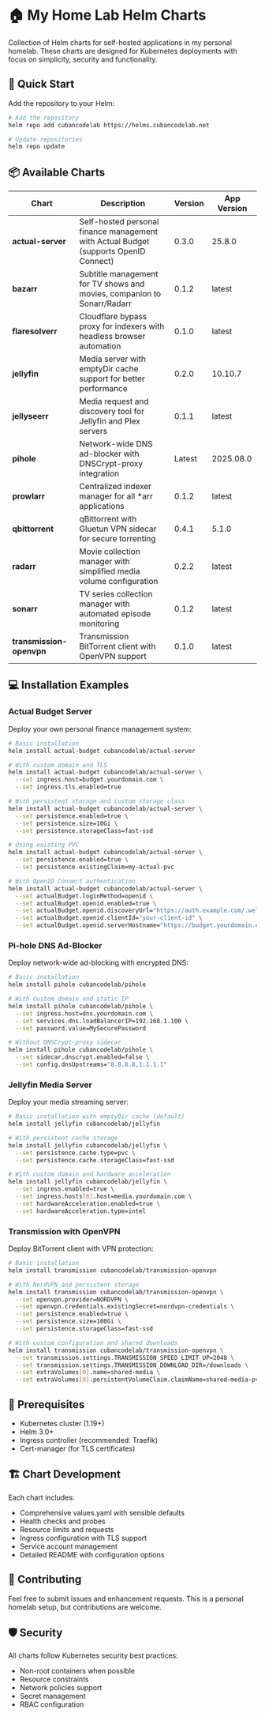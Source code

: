 # 🏠 My Home Lab Helm Charts

Collection of Helm charts for self-hosted applications in my personal homelab. These charts are designed for Kubernetes deployments with focus on simplicity, security and functionality.

## 🚀 Quick Start

Add the repository to your Helm:

```bash
# Add the repository
helm repo add cubancodelab https://helms.cubancodelab.net

# Update repositories
helm repo update
```

## 📦 Available Charts

| Chart | Description | Version | App Version |
|-------|-------------|---------|-------------|
| **actual-server** | Self-hosted personal finance management with Actual Budget (supports OpenID Connect) | 0.3.0 | 25.8.0 |
| **bazarr** | Subtitle management for TV shows and movies, companion to Sonarr/Radarr | 0.1.2 | latest |
| **flaresolverr** | Cloudflare bypass proxy for indexers with headless browser automation | 0.1.0 | latest |
| **jellyfin** | Media server with emptyDir cache support for better performance | 0.2.0 | 10.10.7 |
| **jellyseerr** | Media request and discovery tool for Jellyfin and Plex servers | 0.1.1 | latest |
| **pihole** | Network-wide DNS ad-blocker with DNSCrypt-proxy integration | Latest | 2025.08.0 |
| **prowlarr** | Centralized indexer manager for all *arr applications | 0.1.2 | latest |
| **qbittorrent** | qBittorrent with Gluetun VPN sidecar for secure torrenting | 0.4.1 | 5.1.0 |
| **radarr** | Movie collection manager with simplified media volume configuration | 0.2.2 | latest |
| **sonarr** | TV series collection manager with automated episode monitoring | 0.1.2 | latest |
| **transmission-openvpn** | Transmission BitTorrent client with OpenVPN support | 0.1.0 | latest |

## 💻 Installation Examples

### Actual Budget Server
Deploy your own personal finance management system:

```bash
# Basic installation
helm install actual-budget cubancodelab/actual-server

# With custom domain and TLS
helm install actual-budget cubancodelab/actual-server \
  --set ingress.host=budget.yourdomain.com \
  --set ingress.tls.enabled=true

# With persistent storage and custom storage class
helm install actual-budget cubancodelab/actual-server \
  --set persistence.enabled=true \
  --set persistence.size=10Gi \
  --set persistence.storageClass=fast-ssd

# Using existing PVC
helm install actual-budget cubancodelab/actual-server \
  --set persistence.enabled=true \
  --set persistence.existingClaim=my-actual-pvc

# With OpenID Connect authentication
helm install actual-budget cubancodelab/actual-server \
  --set actualBudget.loginMethod=openid \
  --set actualBudget.openid.enabled=true \
  --set actualBudget.openid.discoveryUrl="https://auth.example.com/.well-known/openid_configuration" \
  --set actualBudget.openid.clientId="your-client-id" \
  --set actualBudget.openid.serverHostname="https://budget.yourdomain.com"
```

### Pi-hole DNS Ad-Blocker
Deploy network-wide ad-blocking with encrypted DNS:

```bash
# Basic installation
helm install pihole cubancodelab/pihole

# With custom domain and static IP
helm install pihole cubancodelab/pihole \
  --set ingress.host=dns.yourdomain.com \
  --set services.dns.loadBalancerIP=192.168.1.100 \
  --set password.value=MySecurePassword

# Without DNSCrypt-proxy sidecar
helm install pihole cubancodelab/pihole \
  --set sidecar.dnscrypt.enabled=false \
  --set config.dnsUpstreams="8.8.8.8,1.1.1.1"
```

### Jellyfin Media Server
Deploy your media streaming server:

```bash
# Basic installation with emptyDir cache (default)
helm install jellyfin cubancodelab/jellyfin

# With persistent cache storage
helm install jellyfin cubancodelab/jellyfin \
  --set persistence.cache.type=pvc \
  --set persistence.cache.storageClass=fast-ssd

# With custom domain and hardware acceleration
helm install jellyfin cubancodelab/jellyfin \
  --set ingress.enabled=true \
  --set ingress.hosts[0].host=media.yourdomain.com \
  --set hardwareAcceleration.enabled=true \
  --set hardwareAcceleration.type=intel
```

### Transmission with OpenVPN
Deploy BitTorrent client with VPN protection:

```bash
# Basic installation
helm install transmission cubancodelab/transmission-openvpn

# With NordVPN and persistent storage
helm install transmission cubancodelab/transmission-openvpn \
  --set openvpn.provider=NORDVPN \
  --set openvpn.credentials.existingSecret=nordvpn-credentials \
  --set persistence.enabled=true \
  --set persistence.size=100Gi \
  --set persistence.storageClass=fast-ssd

# With custom configuration and shared downloads
helm install transmission cubancodelab/transmission-openvpn \
  --set transmission.settings.TRANSMISSION_SPEED_LIMIT_UP=2048 \
  --set transmission.settings.TRANSMISSION_DOWNLOAD_DIR=/downloads \
  --set extraVolumes[0].name=shared-media \
  --set extraVolumes[0].persistentVolumeClaim.claimName=shared-media-pvc
```


## 🔧 Prerequisites

- Kubernetes cluster (1.19+)
- Helm 3.0+
- Ingress controller (recommended: Traefik)
- Cert-manager (for TLS certificates)

## 🏗️ Chart Development

Each chart includes:
- Comprehensive values.yaml with sensible defaults
- Health checks and probes
- Resource limits and requests
- Ingress configuration with TLS support
- Service account management
- Detailed README with configuration options

## 📝 Contributing

Feel free to submit issues and enhancement requests. This is a personal homelab setup, but contributions are welcome.

## 🛡️ Security

All charts follow Kubernetes security best practices:
- Non-root containers when possible
- Resource constraints
- Network policies support
- Secret management
- RBAC configuration